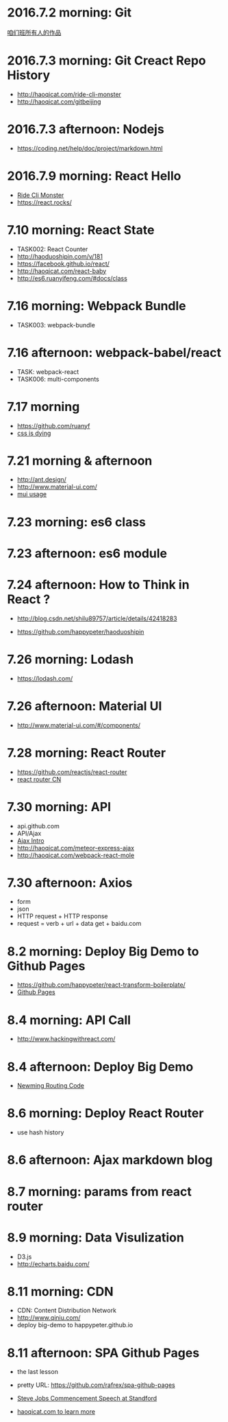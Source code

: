 # 2016.7.2 morning: Git

<a href="https://github.com/newming/digitalcity">咱们班所有人的作品</a>


# 2016.7.3 morning: Git Creact Repo History



- http://haoqicat.com/ride-cli-monster
- http://haoqicat.com/gitbeijing


# 2016.7.3 afternoon: Nodejs


- https://coding.net/help/doc/project/markdown.html


# 2016.7.9 morning: React Hello


- [Ride Cli Monster](http://haoqicat.com/ride-cli-monster)
- https://react.rocks/


# 7.10 morning: React State

- TASK002: React Counter
- http://haoduoshipin.com/v/181
- https://facebook.github.io/react/
- http://haoqicat.com/react-baby
- <http://es6.ruanyifeng.com/#docs/class>


# 7.16 morning: Webpack Bundle

- TASK003: webpack-bundle


# 7.16 afternoon: webpack-babel/react


- TASK: webpack-react
- TASK006: multi-components


# 7.17 morning

- https://github.com/ruanyf
- [css is dying](http://haoduoshipin.com/v/185)

# 7.21 morning & afternoon

- http://ant.design/
- http://www.material-ui.com/
- [mui usage](http://haoqicat.com/webpack-react-mole)

# 7.23 morning: es6 class


# 7.23 afternoon: es6 module


# 7.24 afternoon: How to Think in React ?

- http://blog.csdn.net/shilu89757/article/details/42418283

- https://github.com/happypeter/haoduoshipin

# 7.26 morning: Lodash

- https://lodash.com/

# 7.26 afternoon: Material UI

- http://www.material-ui.com/#/components/


# 7.28 morning: React Router

- https://github.com/reactjs/react-router
- [react router CN](https://react-guide.github.io/react-router-cn/)


# 7.30 morning: API

- api.github.com
- API/Ajax
- [Ajax Intro](http://haoduoshipin.com/v/197)
- http://haoqicat.com/meteor-express-ajax
- http://haoqicat.com/webpack-react-mole

# 7.30 afternoon: Axios

- form
- json
- HTTP request + HTTP response
- request = verb + url + data
            get  + baidu.com   

# 8.2 morning: Deploy Big Demo to Github Pages

- https://github.com/happypeter/react-transform-boilerplate/
- [Github Pages](http://haoqicat.com/gitbeijing/6-2-pages)

# 8.4 morning: API Call

- http://www.hackingwithreact.com/

# 8.4 afternoon: Deploy Big Demo

- [Newming Routing Code](https://github.com/newming/haoduoshipin/blob/master/src/index.js)

# 8.6 morning: Deploy React Router

- use hash history

# 8.6 afternoon: Ajax markdown blog


# 8.7 morning: params from react router


# 8.9 morning: Data Visulization


- D3.js
- http://echarts.baidu.com/

# 8.11 morning: CDN

- CDN: Content Distribution Network
- http://www.qiniu.com/
- deploy big-demo to happypeter.github.io


# 8.11 afternoon: SPA Github Pages

- the last lesson
- pretty URL: https://github.com/rafrex/spa-github-pages


- [Steve Jobs Commencement Speech at Standford](http://v.youku.com/v_show/id_XNDg2OTY0MTY0.html?from=s1.8-1-1.2)

- [haoqicat.com to learn more](http://haoqicat.com/)
